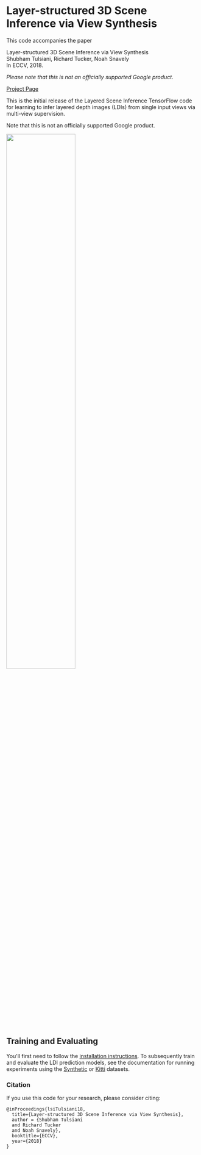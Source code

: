 
# Layer-structured 3D Scene Inference via View Synthesis

This code accompanies the paper 

Layer-structured 3D Scene Inference via View Synthesis\
Shubham Tulsiani, Richard Tucker, Noah Snavely\
In ECCV, 2018.

*Please note that this is not an officially supported Google product.*

[Project Page](https://shubhtuls.github.io/lsi/)

This is the initial release of the Layered Scene Inference TensorFlow code for learning to infer layered depth images (LDIs) from single input views via multi-view supervision.

Note that this is not an officially supported Google product.

<img src="https://shubhtuls.github.io/lsi/resources/images/teaser.png" width="60%">

## Training and Evaluating
You'll first need to follow the [installation instructions](docs/installation.md). To subsequently train and evaluate the LDI prediction models, see the documentation for running experiments using the [Synthetic](docs/synth.md) or [Kitti](docs/kitti.md) datasets.

### Citation
If you use this code for your research, please consider citing:
```
@inProceedings{lsiTulsiani18,
  title={Layer-structured 3D Scene Inference via View Synthesis},
  author = {Shubham Tulsiani
  and Richard Tucker
  and Noah Snavely},
  booktitle={ECCV},
  year={2018}
}
```
